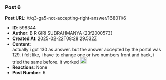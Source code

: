 ### Post 6
**Post URL**: /t/q3-ga5-not-accepting-right-answer/168011/6
- **ID**: 598344
- **Author**: B R GIRI SUBRAHMANYA (23f2000573)
- **Created At**: 2025-02-22T08:28:29.532Z
- **Content**:  
  actually i got 130 as answer. but the answer accepted by the portal was 129. i felt like, i have to change one or two numbers front and back, i tried the same before. it worked <img src="https://emoji.discourse-cdn.com/google/sweat_smile.png?v=12" title=":sweat_smile:" class="emoji" alt=":sweat_smile:" loading="lazy" width="20" height="20">
- **Reactions**: None
- **Post Number**: 6

